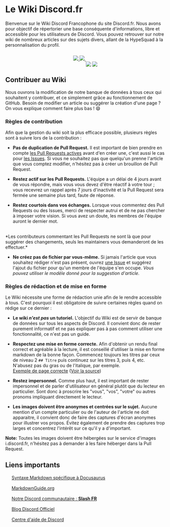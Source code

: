 # Le Wiki Discord.fr

Bienvenue sur le Wiki Discord Francophone du site Discord.fr. Nous avons pour objectif de répertorier une base conséquente d'informations, libre et accessible pour les utilisateurs de Discord. Vous pouvez retrouver sur notre wiki de nombreux articles sur des sujets divers, allant de la HypeSquad à la personnalisation du profil. 

<div align="center">
    <a href="https://discord.com/invite/fr">
        <img src="https://img.shields.io/static/v1?label=Discord&message=Nous%20Rejoindre&color=5865F2&style=for-the-badge&logo=discord">
    </a>
    <a href="https://patreon.com/fr">
        <img src="https://img.shields.io/static/v1?label=Patreon&message=Nous%20Soutenir&color=FF424D&style=for-the-badge&logo=patreon">
    </a>
    <img src='https://user-images.githubusercontent.com/45918948/156405841-0ebf6804-cde8-4713-b531-b9a6ca18444f.svg#gh-dark-mode-only' align='center' style="padding-top: 30px">
    <img src='https://user-images.githubusercontent.com/45918948/156405871-1e19fed9-a223-45ca-ae34-415752c1c3c5.svg#gh-light-mode-only' align='center' style="padding-top: 30px">
</div>

## Contribuer au Wiki

Nous ouvrons la modification de notre banque de données à tous ceux qui souhaitent y contribuer, et ce simplement grâce au fonctionnement de GitHub. Besoin de modifier un article ou suggérer la création d'une page ? On vous explique comment faire plus bas ! :smile:

### Règles de contribution
Afin que la gestion du wiki soit la plus efficace possible, plusieurs règles sont à suivre lors de la contribution :

- **Pas de duplication de Pull Request.** Il est important de bien prendre en compte [les Pull Requests actives](https://github.com/discordfr/wiki/pulls) avant d'en créer une, c'est aussi le cas pour [les Issues](https://github.com/discordfr/wiki/issues). Si vous ne souhaitez pas que quelqu'un prenne l'article que vous comptez modifier, n'hésitez pas à créer un brouillon de Pull Request.

- **Restez actif sur les Pull Requests.** L'équipe a un délai de 4 jours avant de vous répondre, mais vous vous devez d'être réactif à votre tour ; vous recevrez un rappel après 7 jours d'inactivité et la Pull Request sera fermée une semaine plus tard, faute de réponse.

- **Restez courtois dans vos échanges.** Lorsque vous commentez des Pull Requests ou des Issues, merci de respecter autrui et de ne pas chercher à imposer votre vision. Si vous avez un doute, les membres de l'équipe auront le dernier mot.
<br/>
*Les contributeurs commentant les Pull Requests ne sont là que pour suggérer des changements, seuls les maintainers vous demanderont de les effectuer.*

- **Ne créez pas de fichier par vous-même.** Si jamais l'article que vous souhaitez rédiger n'est pas présent, ouvrez [une Issue](https://github.com/discordfr/wiki/issues/new) et suggérez l'ajout du fichier pour qu'un membre de l'équipe s'en occupe. *Vous pouvez utiliser le modèle donné pour la suggestion d'article.*

### Règles de rédaction et de mise en forme 

Le Wiki nécessite une forme de rédaction unie afin de le rendre accessible à tous. C'est pourquoi il est obligatoire de suivre certaines règles quand on rédige sur ce dernier :

- **Le wiki *n'est pas* un tutoriel.** L'objectif du Wiki est de servir de banque de données sur tous les aspects de Discord. Il convient donc de rester purement informatif et ne pas expliquer pas à pas comment utiliser une fonctionnalité, ce n'est pas un guide.

- **Respectez une mise en forme correcte.** Afin d'obtenir un rendu final correct et agréable à la lecture, il est conseillé d'utiliser la mise en forme markdown de la bonne façon. Commencez toujours les titres par ceux de niveau 2 `## Titre` puis continuez sur les titres 3, puis 4, etc. N'abusez pas du gras ou de l'italique, par exemple.<br/>
[Exemple de page correcte](https://discord.fr/wiki/configuration-serveur/configuration-serveur/personnalisation/) ([Voir la source](https://github.com/discordfr/wiki/blob/master/configuration-serveur/configuration-serveur/personnalisation.md))

- **Restez impersonnel.** Comme plus haut, il est important de rester impersonnel et de parler d'utilisateur en général plutôt que du lecteur en particulier. Sont donc à proscrire les "vous", "vos", "votre" ou autres pronoms impliquant directement le lecteur.

- **Les images doivent être anonymes et centrées sur le sujet.** Aucune mention d'un compte particulier ou de l'auteur de l'article ne doit apparaitre, il convient donc de faire des captures d'écran anonymes pour illustrer vos propos. Évitez également de prendre des captures trop larges et concentrez l'intérêt sur ce qu'il y a d'important.

**Note:** Toutes les images doivent être hébergées sur le service d'images i.discord.fr, n'hésitez pas à demander à les faire héberger dans la Pull Request.

## Liens importants

<img src="https://i.discord.fr/DhsG.png" height="16px"/> [Syntaxe Markdown spécifique à Docusaurus](https://docusaurus.io/docs/markdown-features)

<img src="https://i.discord.fr/asjC.png" height="16px"/> [MarkdownGuide.org](https://www.markdownguide.org/)

<img src="https://i.discord.fr/hG2E.png" height="16px"/> [Notre Discord communautaire : **Slash FR**](https://discord.com/invite/fr)

<img src="https://i.discord.fr/hG2E.png" height="16px"/> [Blog Discord Officiel](https://discord.com/blog)

<img src="https://i.discord.fr/hG2E.png" height="16px"> [Centre d'aide de Discord](https://support.discord.com/hc/en-us)